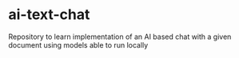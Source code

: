 # ai-text-chat
Repository to learn implementation of an AI based chat with a given document using models able to run locally
